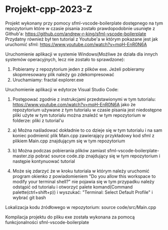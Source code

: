 # Projekt-cpp-2023-Z

Projekt wykonany przy pomocy sfml-vscode-boilerplate dostępnego na tym repozytorium które w czasie pisania zostało prawdopodobnie usunięte z Github'a: https://github.com/andrew-r-king/sfml-vscode-boilerplate
Przydatny również był ten tutorial z Youtube'a w którym pokazane jest jak uruchomić sfml: https://www.youtube.com/watch?v=mqH-EnR0N6A


Uruchomienie aplikacji w systemie Windows(Możliwe że działa dla innych systemów operacyjnych, lecz nie zostało to sprawdzone):
1. Pobieramy z repozytorium jeden z plików exe. Jeżeli pobieramy skopmresowany plik należy go zdekompresować
2. Uruchamiamy: fractal explorer.exe


Uruchomienie aplikacji w edytorze Visual Studio Code:
1. Postępować zgodnie z instrukcjami przedstawionymi w tym tutorialu: https://www.youtube.com/watch?v=mqH-EnR0N6A
   jako że repozytorium używane z tym tutorialu w czasie pisania jest niedostępne pliki użyte w tym tutorialu można znaleźć w tym repozytorium w folderze: pliki z tutorial'u

1. a) Można naśladować dokładnie to co dzieje się w tym tutorialu i na sam koniec podmienić plik Main.cpp zawierający przykładowy kod sfml z plikiem Main.cpp znajdującym się w tym repozytorium

1. b) Można podczas pobierania plików zamiast sfml-vscode-boilerplate-master.zip pobrać source code.zip znajdujący się w tym repozytorium i następie kontynuować tutorial

2. Może się zdarzyć że w kroku tutoriala w którym należy uruchomić program okienko z powiadomieniem "Do you allow this workspace to modify your terminal shell?" nie pojawia się w tym przypadku należy odstąpić od tutorialu i otworzyć palete komand(Command palette(ctrl+shift+p)) i wyszukać: "Terminal: Select Default Profile" i wybrać git bash


Lokalizacja kodu źródłowego w repozytorium:
source code/src/Main.cpp


Kompilacja projektu do pliku exe została wykonana za pomocą funkcjonalności sfml-vscode-boilerplate